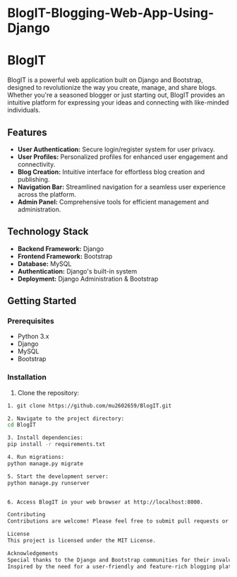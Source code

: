 # BlogIT-Blogging-Web-App-Using-Django
# BlogIT

BlogIT is a powerful web application built on Django and Bootstrap, designed to revolutionize the way you create, manage, and share blogs. Whether you're a seasoned blogger or just starting out, BlogIT provides an intuitive platform for expressing your ideas and connecting with like-minded individuals.

## Features

- **User Authentication:** Secure login/register system for user privacy.
- **User Profiles:** Personalized profiles for enhanced user engagement and connectivity.
- **Blog Creation:** Intuitive interface for effortless blog creation and publishing.
- **Navigation Bar:** Streamlined navigation for a seamless user experience across the platform.
- **Admin Panel:** Comprehensive tools for efficient management and administration.

## Technology Stack

- **Backend Framework:** Django
- **Frontend Framework:** Bootstrap
- **Database:** MySQL
- **Authentication:** Django's built-in system
- **Deployment:** Django Administration & Bootstrap

## Getting Started

### Prerequisites

- Python 3.x
- Django
- MySQL
- Bootstrap

### Installation

1. Clone the repository:

```bash
1. git clone https://github.com/mu2602659/BlogIT.git

2. Navigate to the project directory:
cd BlogIT

3. Install dependencies:
pip install -r requirements.txt

4. Run migrations:
python manage.py migrate

5. Start the development server:
python manage.py runserver


6. Access BlogIT in your web browser at http://localhost:8000.

Contributing
Contributions are welcome! Please feel free to submit pull requests or open issues for any bugs or feature requests.

License
This project is licensed under the MIT License.

Acknowledgements
Special thanks to the Django and Bootstrap communities for their invaluable contributions to open-source software.
Inspired by the need for a user-friendly and feature-rich blogging platform, BlogIT aims to empower bloggers and content creators worldwide.
